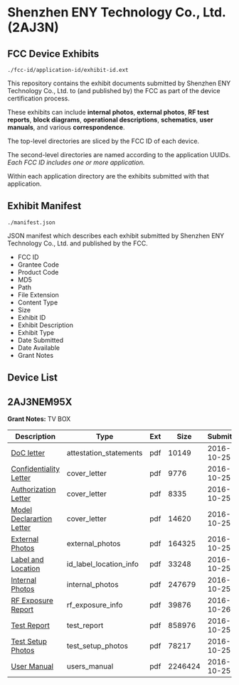 # Shenzhen ENY Technology Co., Ltd. (2AJ3N)
## FCC Device Exhibits

```
./fcc-id/application-id/exhibit-id.ext
```

This repository contains the exhibit documents submitted by Shenzhen ENY Technology Co., Ltd. to (and published by) the FCC as part of the device certification process.

These exhibits can include **internal photos**, **external photos**, **RF test reports**, **block diagrams**, **operational descriptions**, **schematics**, **user manuals**, and various **correspondence**.

The top-level directories are sliced by the FCC ID of each device.

The second-level directories are named according to the application UUIDs. *Each FCC ID includes one or more application.*

Within each application directory are the exhibits submitted with that application. 

## Exhibit Manifest

```
./manifest.json
```

JSON manifest which describes each exhibit submitted by Shenzhen ENY Technology Co., Ltd. and published by the FCC.

- FCC ID
- Grantee Code
- Product Code
- MD5
- Path
- File Extension
- Content Type
- Size
- Exhibit ID
- Exhibit Description
- Exhibit Type
- Date Submitted
- Date Available
- Grant Notes

## Device List
## 2AJ3NEM95X
**Grant Notes:** TV BOX

| Description | Type | Ext | Size | Submitted | Available |
| ----------- | ---- | --- | ---- | --------- | --------- |
| [DoC letter](2AJ3NEM95X/5cf4b5bebdf9bb75a5922c079660c75b/3174199.pdf) | attestation_statements | pdf | 10149 | 2016-10-25 | 2016-10-25 |
| [Confidentiality Letter](2AJ3NEM95X/5cf4b5bebdf9bb75a5922c079660c75b/3174200.pdf) | cover_letter | pdf | 9776 | 2016-10-25 | 2016-10-25 |
| [Authorization Letter](2AJ3NEM95X/5cf4b5bebdf9bb75a5922c079660c75b/3174201.pdf) | cover_letter | pdf | 8335 | 2016-10-25 | 2016-10-25 |
| [Model Declarartion Letter](2AJ3NEM95X/5cf4b5bebdf9bb75a5922c079660c75b/3174202.pdf) | cover_letter | pdf | 14620 | 2016-10-25 | 2016-10-25 |
| [External Photos](2AJ3NEM95X/5cf4b5bebdf9bb75a5922c079660c75b/3174195.pdf) | external_photos | pdf | 164325 | 2016-10-25 | 2016-10-25 |
| [Label and Location](2AJ3NEM95X/5cf4b5bebdf9bb75a5922c079660c75b/3174203.pdf) | id_label_location_info | pdf | 33248 | 2016-10-25 | 2016-10-25 |
| [Internal Photos](2AJ3NEM95X/5cf4b5bebdf9bb75a5922c079660c75b/3174196.pdf) | internal_photos | pdf | 247679 | 2016-10-25 | 2016-10-25 |
| [RF Exposure Report](2AJ3NEM95X/5cf4b5bebdf9bb75a5922c079660c75b/3175741.pdf) | rf_exposure_info | pdf | 39876 | 2016-10-26 | 2016-10-25 |
| [Test Report](2AJ3NEM95X/5cf4b5bebdf9bb75a5922c079660c75b/3174205.pdf) | test_report | pdf | 858976 | 2016-10-25 | 2016-10-25 |
| [Test Setup Photos](2AJ3NEM95X/5cf4b5bebdf9bb75a5922c079660c75b/3174197.pdf) | test_setup_photos | pdf | 78217 | 2016-10-25 | 2016-10-25 |
| [User Manual](2AJ3NEM95X/5cf4b5bebdf9bb75a5922c079660c75b/3174198.pdf) | users_manual | pdf | 2246424 | 2016-10-25 | 2016-10-25 |
